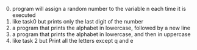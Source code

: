 0. program will assign a random number to the variable n each time it is executed
1. like task0 but prints only the last digit of the number
2. a program that prints the alphabet in lowercase, followed by a new line
3. a program that prints the alphabet in lowercase, and then in uppercase
4. like task 2 but Print all the letters except q and e

